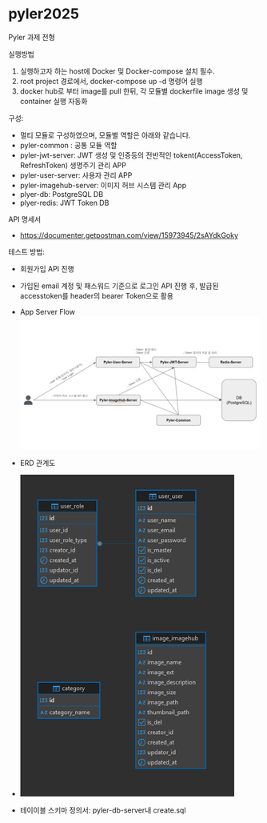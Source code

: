 # pyler2025
Pyler 과제 전형


실행방법

1. 실행하고자 하는 host에 Docker 및 Docker-compose 설치 필수.
2. root project 경로에서, docker-compose up -d 명령어 실행
3. docker hub로 부터 image를 pull 한뒤, 각 모듈별 dockerfile image 생성 및 container 실행 자동화

구성:
- 멀티 모듈로 구성하였으며, 모듈별 역할은 아래와 같습니다.
- pyler-common : 공통 모듈 역할
- pyler-jwt-server: JWT 생성 및 인증등의 전반적인 tokent(AccessToken, RefreshToken) 생명주기 관리 APP
- pyler-user-server: 사용자 관리 APP
- pyler-imagehub-server: 이미지 허브 시스템 관리 App
- plyer-db: PostgreSQL DB
- plyer-redis: JWT Token DB

API 명세서
- https://documenter.getpostman.com/view/15973945/2sAYdkGoky

테스트 방법:
- 회원가입 API 진행
- 가입된 email 계정 및 패스워드 기준으로 로그인 API 진행 후, 발급된 accesstoken를 header의 bearer Token으로 활용

- App Server Flow
![img.png](img.png)

- ERD 관계도
- ![img_1.png](img_1.png)

- 테이이블 스키마 정의서: pyler-db-server내 create.sql